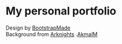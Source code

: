 # My personal portfolio  
Design by [BootstrapMade](https://bootstrapmade.com)  
Background from [Arknights](https://www.arknights.global)
.[AkmalM](https://akmaulanas.github.io)
